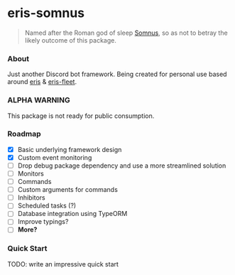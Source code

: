 # eris-somnus

> Named after the Roman god of sleep [Somnus](https://mythology.wikia.org/wiki/Somnus), so as not to betray the likely outcome of this package.

### About

Just another Discord bot framework. Being created for personal use based around [eris](https://github.com/abalabahaha/eris) & [eris-fleet](https://github.com/danclay/eris-fleet).

### ALPHA WARNING

This package is not ready for public consumption.

### Roadmap

- [x] Basic underlying framework design
- [x] Custom event monitoring
- [ ] Drop debug package dependency and use a more streamlined solution
- [ ] Monitors
- [ ] Commands
- [ ] Custom arguments for commands
- [ ] Inhibitors
- [ ] Scheduled tasks (?)
- [ ] Database integration using TypeORM
- [ ] Improve typings?
- [ ] **More?**

### Quick Start

TODO: write an impressive quick start